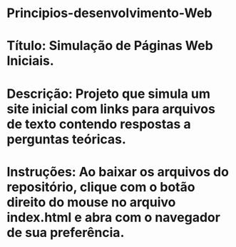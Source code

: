 # Principios-desenvolvimento-Web

# Título: Simulação de Páginas Web Iniciais.

# Descrição: Projeto que simula um site inicial com links para arquivos de texto contendo respostas a perguntas teóricas.

# Instruções: Ao baixar os arquivos do repositório, clique com o botão direito do mouse no arquivo index.html e abra com o navegador de sua preferência.